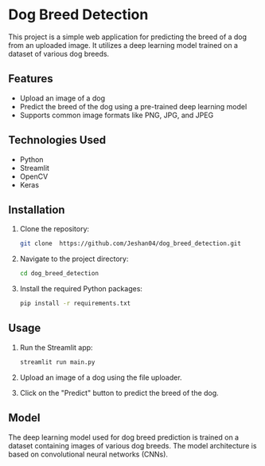 # Dog Breed Detection

This project is a simple web application for predicting the breed of a dog from an uploaded image. It utilizes a deep learning model trained on a dataset of various dog breeds.

## Features

- Upload an image of a dog
- Predict the breed of the dog using a pre-trained deep learning model
- Supports common image formats like PNG, JPG, and JPEG

## Technologies Used

- Python
- Streamlit
- OpenCV
- Keras

## Installation

1. Clone the repository:

    ```bash
    git clone  https://github.com/Jeshan04/dog_breed_detection.git
    ```
2. Navigate to the project directory:

    ```bash
    cd dog_breed_detection
    ```

3. Install the required Python packages:

    ```bash
    pip install -r requirements.txt
    ```
## Usage

1. Run the Streamlit app:
    ```bash
    streamlit run main.py
    ```

2. Upload an image of a dog using the file uploader.
3. Click on the "Predict" button to predict the breed of the dog.

## Model

The deep learning model used for dog breed prediction is trained on a dataset containing images of various dog breeds. The model architecture is based on convolutional neural networks (CNNs).
